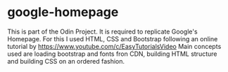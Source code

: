 # google-homepage

This is part of the Odin Project. It is required to replicate Google's Homepage.
For this I used HTML, CSS and Bootstrap following an online tutorial by https://www.youtube.com/c/EasyTutorialsVideo
Main concepts used are loading bootstrap and fonts fron CDN, building HTML structure and building CSS on an ordered fashion.